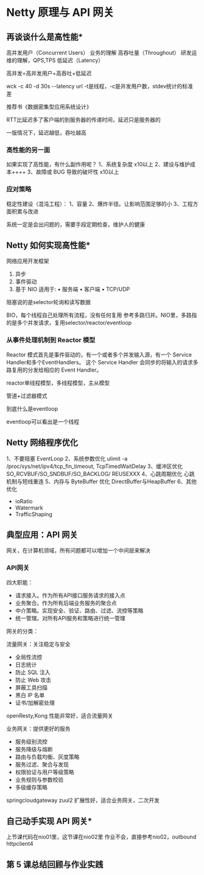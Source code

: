 # Netty 原理与 API 网关

## 再谈谈什么是高性能*

高并发用户（Concurrent Users）  业务的理解
高吞吐量（Throughout） 研发运维的理解，QPS,TPS
低延迟（Latency）

高并发=高并发用户+高吞吐+低延迟

wck -c 40 -d 30s --latency url
-t是线程，-c是并发用户数，stdev统计的标准差

推荐书《数据密集型应用系统设计》

RTT比延迟多了客户端的到服务器的传递时间，延迟只是服务器的

一版情况下，延迟越低，吞吐越高

### 高性能的另一面

如果实现了高性能，有什么副作用呢？
1、系统复杂度 x10以上
2、建设与维护成本++++
3、故障或 BUG 导致的破坏性 x10以上

### 应对策略

稳定性建设（混沌工程）：
1、容量
2、爆炸半径。让影响范围足够的小
3、工程方面积累与改进

系统一定是会出问题的，需要手段定期检查，维护人的健康

## Netty 如何实现高性能*

网络应用开发框架
1. 异步
2. 事件驱动
3. 基于 NIO
适用于:
• 服务端
• 客户端
• TCP/UDP

阻塞说的是selector轮询和读写数据

BIO，每个线程自己处理所有流程，没有任何复用
参考多路归并。NIO里，多路指的是多个并发请求，复用selector/reactor/eventloop

### 从事件处理机制到 Reactor 模型

Reactor 模式首先是事件驱动的，有一个或者多个并发输入源，有一个 Service Handler和多个EventHandlers。
这个 Service Handler 会同步的将输入的请求多路复用的分发给相应的 Event Handler。

reactor单线程模型，多线程模型，主从模型

管道+过滤器模式

到底什么是eventloop

eventloop可以看出是一个线程

## Netty 网络程序优化

1、不要阻塞 EventLoop
2、系统参数优化
ulimit -a /proc/sys/net/ipv4/tcp_fin_timeout, TcpTimedWaitDelay
3、缓冲区优化
SO_RCVBUF/SO_SNDBUF/SO_BACKLOG/ REUSEXXX
4、心跳周期优化
心跳机制与短线重连
5、内存与 ByteBuffer 优化
DirectBuffer与HeapBuffer
6、其他优化
- ioRatio
- Watermark
- TrafficShaping

## 典型应用：API 网关

网关，在计算机领域，所有问题都可以增加一个中间层来解决

### API网关

四大职能：
- 请求接入。作为所有API接口服务请求的接入点
- 业务聚合。作为所有后端业务服务的聚合点
- 中介策略。实现安全、验证、路由、过滤、流控等策略
- 统一管理。对所有API服务和策略进行统一管理

网关的分类：

流量网关：关注稳定与安全
- 全局性流控
- 日志统计
- 防止 SQL 注入
- 防止 Web 攻击
- 屏蔽工具扫描
- 黑白 IP 名单
- 证书/加解密处理

openResty,Kong 性能非常好，适合流量网关

业务网关：提供更好的服务
- 服务级别流控
- 服务降级与熔断
- 路由与负载均衡、灰度策略
- 服务过滤、聚合与发现
- 权限验证与用户等级策略
- 业务规则与参数校验
- 多级缓存策略

springcloudgateway zuul2 扩展性好，适合业务网关，二次开发


## 自己动手实现 API 网关*

上节课代码在nio01里，这节课在nio02里
作业不会，直接参考nio02，outbound httpclient4

## 第 5 课总结回顾与作业实践